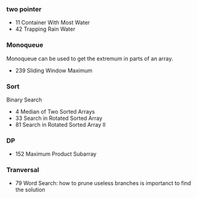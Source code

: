 ### two pointer
- 11 Container With Most Water
- 42 Trapping Rain Water

### Monoqueue
Monoqueue can be used to get the extremum in parts of an array.
- 239 Sliding Window Maximum

### Sort
Binary Search
- 4 Median of Two Sorted Arrays
- 33 Search in Rotated Sorted Array
- 81 Search in Rotated Sorted Array II

### DP
- 152 Maximum Product Subarray

### Tranversal
- 79 Word Search: how to prune useless branches is importanct to find the solution
